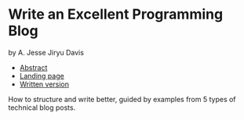# Write an Excellent Programming Blog
by A. Jesse Jiryu Davis

- [Abstract][0]
- [Landing page](https://emptysqua.re/blog/the-write-an-excellent-programming-blog-page/)
- [Written version](https://emptysqua.re/blog/write-an-excellent-programming-blog/)

How to structure and write better, guided by examples from 5 types of technical blog posts.

[0]: https://us.pycon.org/2016/schedule/presentation/1668/
